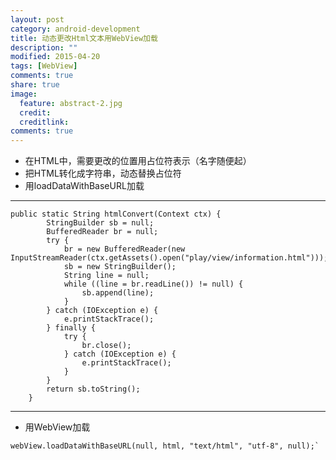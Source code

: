 ```yaml
---
layout: post
category: android-development
title: 动态更改Html文本用WebView加载
description: ""
modified: 2015-04-20
tags: [WebView]
comments: true
share: true
image:
  feature: abstract-2.jpg
  credit:
  creditlink:
comments: true
---
```


- 在HTML中，需要更改的位置用占位符表示（名字随便起）
- 把HTML转化成字符串，动态替换占位符
- 用loadDataWithBaseURL加载

----------

```
public static String htmlConvert(Context ctx) {
		StringBuilder sb = null;
		BufferedReader br = null;
		try {
			br = new BufferedReader(new InputStreamReader(ctx.getAssets().open("play/view/information.html")));
			sb = new StringBuilder();
			String line = null;
			while ((line = br.readLine()) != null) {
				sb.append(line);
			}
		} catch (IOException e) {
			e.printStackTrace();
		} finally {
			try {
				br.close();
			} catch (IOException e) {
				e.printStackTrace();
			}
		}
		return sb.toString();
	}
  ```

----------


- 用WebView加载

```
webView.loadDataWithBaseURL(null, html, "text/html", "utf-8", null);`

```
